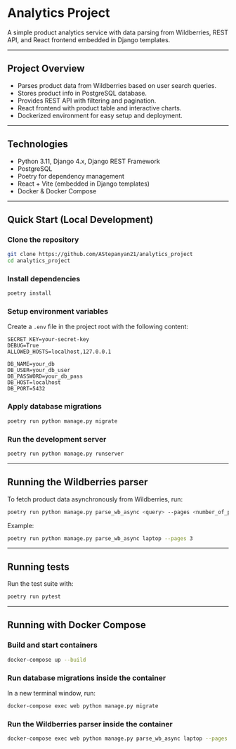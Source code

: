 
# Analytics Project

A simple product analytics service with data parsing from Wildberries, REST API, and React frontend embedded in Django templates.

---

## Project Overview

- Parses product data from Wildberries based on user search queries.
- Stores product info in PostgreSQL database.
- Provides REST API with filtering and pagination.
- React frontend with product table and interactive charts.
- Dockerized environment for easy setup and deployment.

---

## Technologies

- Python 3.11, Django 4.x, Django REST Framework
- PostgreSQL
- Poetry for dependency management
- React + Vite (embedded in Django templates)
- Docker & Docker Compose

---

## Quick Start (Local Development)

### Clone the repository

```bash
git clone https://github.com/AStepanyan21/analytics_project
cd analytics_project
```

### Install dependencies

```bash
poetry install
```

### Setup environment variables

Create a `.env` file in the project root with the following content:

```env
SECRET_KEY=your-secret-key
DEBUG=True
ALLOWED_HOSTS=localhost,127.0.0.1

DB_NAME=your_db
DB_USER=your_db_user
DB_PASSWORD=your_db_pass
DB_HOST=localhost
DB_PORT=5432
```

### Apply database migrations

```bash
poetry run python manage.py migrate
```

### Run the development server

```bash
poetry run python manage.py runserver
```

---

## Running the Wildberries parser

To fetch product data asynchronously from Wildberries, run:

```bash
poetry run python manage.py parse_wb_async <query> --pages <number_of_pages>
```

Example:

```bash
poetry run python manage.py parse_wb_async laptop --pages 3
```

---

## Running tests

Run the test suite with:

```bash
poetry run pytest
```

---

## Running with Docker Compose

### Build and start containers

```bash
docker-compose up --build
```

### Run database migrations inside the container

In a new terminal window, run:

```bash
docker-compose exec web python manage.py migrate
```

### Run the Wildberries parser inside the container

```bash
docker-compose exec web python manage.py parse_wb_async laptop --pages 3
```



